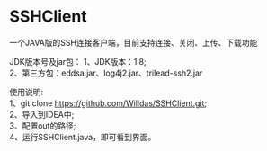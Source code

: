 # SSHClient
一个JAVA版的SSH连接客户端，目前支持连接、关闭、上传、下载功能

JDK版本号及jar包：
1、JDK版本：1.8;  
2、第三方包：eddsa.jar、log4j2.jar、trilead-ssh2.jar  




使用说明:  
1、git clone https://github.com/Willdas/SSHClient.git;  
2、导入到IDEA中;  
3、配置out的路径;  
4、运行SSHClient.java，即可看到界面。

